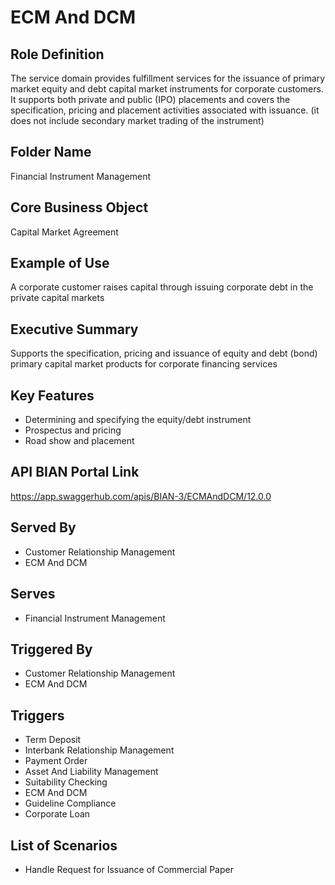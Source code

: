 # ECM And DCM

## Role Definition
The service domain provides fulfillment services for the issuance of primary market equity and debt capital market instruments for corporate customers. It supports both private and public (IPO) placements and covers the specification, pricing and placement activities associated with issuance. (it does not include secondary market trading of the instrument)

## Folder Name
Financial Instrument Management

## Core Business Object
Capital Market Agreement

## Example of Use
A corporate customer raises capital through issuing corporate debt in the private capital markets

## Executive Summary
Supports the specification, pricing and issuance of equity and debt (bond) primary capital market products for corporate financing services

## Key Features
- Determining and specifying the equity/debt instrument
- Prospectus and pricing
- Road show and placement

## API BIAN Portal Link
https://app.swaggerhub.com/apis/BIAN-3/ECMAndDCM/12.0.0

## Served By
- Customer Relationship Management
- ECM And DCM

## Serves
- Financial Instrument Management

## Triggered By
- Customer Relationship Management
- ECM And DCM

## Triggers
- Term Deposit
- Interbank Relationship Management
- Payment Order
- Asset And Liability Management
- Suitability Checking
- ECM And DCM
- Guideline Compliance
- Corporate Loan

## List of Scenarios
- Handle Request for Issuance of Commercial Paper